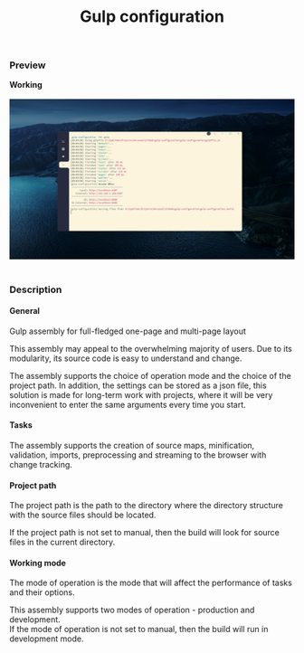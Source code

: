 <h1 align="center">Gulp configuration</h1> <br>

### Preview

**Working** <br><br>
![Something went wrong. Image not loaded](https://github.com/xlebpushek/gulp-configuration/blob/main/assets/preview/working.png) <br><br>

### Description

#### General

Gulp assembly for full-fledged one-page and multi-page layout

This assembly may appeal to the overwhelming majority of users. Due to its modularity, its source code is easy to understand and change.

The assembly supports the choice of operation mode and the choice of the project path. In addition, the settings can be stored as a json file, this solution is made for long-term work with projects, where it will be very inconvenient to enter the same arguments every time you start.

#### Tasks

The assembly supports the creation of source maps, minification, validation, imports, preprocessing and streaming to the browser with change tracking. <br>

#### Project path

The project path is the path to the directory where the directory structure with the source files should be located.

If the project path is not set to manual, then the build will look for source files in the current directory.

#### Working mode

The mode of operation is the mode that will affect the performance of tasks and their options.

This assembly supports two modes of operation - production and development. <br>
If the mode of operation is not set to manual, then the build will run in development mode.









<!-- ```
.source
├── media
│   ├── audio
│   │   └── *.{ MP3, ogg, wav, mp4 }
│   ├── images
│   │   ├── rasters
│   │   │   └── *.{ gif, png, jpg, jpeg, WebP }
│   │   └── vectors
│   │       └── *.{ svg, ico }
│   └── video
│   │   └── *.{ MP4, ogv, WebM }
├── pages
│   ├── components
│   ├── page
│   │   └── index.html
│   └── index.html
├── fonts
├── styles
│   ├── components
│   │   └── *.scss
│   ├── libraries
│   │   └── *.scss
│   └── index.scss
├── json
│   └── *.json
└── scripts
    ├── components
		│   └── *.js
    ├── libraries
		│   └── *.js
    └── index.js
```

```
.source
├── media
│   ├── audio
│   │   └── *.{ MP3, ogg, wav, mp4 }
│   ├── images
│   │   ├── rasters
│   │   │   └── *.{ gif, png, jpg, jpeg, WebP }
│   │   └── vectors
│   │       └── *.{ svg, ico }
│   └── video
│   │   └── *.{ MP4, ogv, WebM }
├── pages
│   ├── page
│   │   └── index.html
│   └── index.html
├── fonts
├── styles
│   ├── components
│   │   └── *.scss
│   ├── libraries
│   │   └── *.scss
│   └── index.scss
├── json
│   └── *.json
└── scripts
    ├── components
		│   └── *.js
    ├── libraries
		│   └── *.js
    └── index.js
``` -->